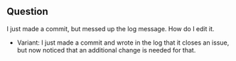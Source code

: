 ## Question

I just made a commit, but messed up the log message. How do I edit it.
* Variant: I just made a commit and wrote in the log that it closes an issue, but now noticed that an additional change is needed for that.
